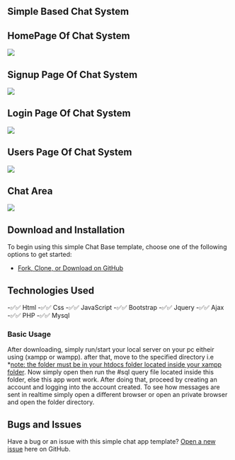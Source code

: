 ## Simple Based Chat System

## HomePage Of Chat System

<img src='https://github.com/Benrobo/Chat-System/tree/main/img/home.png'>


## Signup Page Of Chat System

<img src='https://github.com/Benrobo/Chat-System/tree/main/img/signup.png'>

## Login Page Of Chat System

<img src='https://github.com/Benrobo/Chat-System/tree/main/img/login.png'>


## Users Page Of Chat System

<img src='https://github.com/Benrobo/Chat-System/tree/main/img/user.png'>


## Chat Area

<img src='https://github.com/Benrobo/Chat-System/tree/main/img/chat.png'>


## Download and Installation

To begin using this simple Chat Base template, choose one of the following options to get started:

* [Fork, Clone, or Download on GitHub](https://github.com/benrobo/Chat-System)

## Technologies Used

-✅✅ Html
-✅✅ Css
-✅✅ JavaScript
-✅✅ Bootstrap
-✅✅ Jquery
-✅✅ Ajax
-✅✅ PHP
-✅✅ Mysql

### Basic Usage

After downloading, simply run/start your local server on your pc eitheir using (xampp or wampp). after that, move to the specified directory i.e *[note: the folder must be in your htdocs folder located inside your xampp folder](https://localhost/CHAT%20APP).
Now simply open [](https://localhost/phpmyadmin) then run the #sql query file located inside this folder, else this app wont work. After doing that, proceed by creating an account and logging into the account created. To see how messages are sent in realtime simply open a different browser or open an private browser and open the folder directory.


## Bugs and Issues

Have a bug or an issue with this simple chat app template? [Open a new issue](https://github.com/benrobo/Chat-System/issues) here on GitHub.

